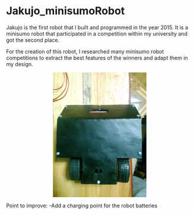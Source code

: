 # Jakujo_minisumoRobot
Jakujo is the first robot that I built and programmed in the year 2015. It is a minisumo robot that participated in a competition within my university and got the second place.

For the creation of this robot, I researched many minisumo robot competitions to extract the best features of the winners and adapt them in my design.  


<img title="a title" alt="Alt text" src="/Images/20151202_010722.jpg" style="height:auto;display:block;margin-left: auto;margin-right: auto;width: 50%;">

Point to improve: 
  -Add a charging point for the robot batteries
